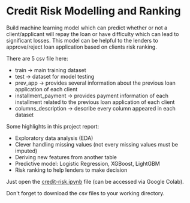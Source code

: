 # Credit Risk Modelling and Ranking

Build machine learning model which can predict whether or not a client/applicant will repay the loan or have difficulty which can lead to significant losses. This model can be helpful to the lenders to approve/reject loan application based on clients risk ranking.

There are 5 csv file here:
- train → main training dataset
- test → dataset for model testing
- prev_app → provides several information about the previous loan application of each client
- installment_payment → provides payment information of each installment related to the previous loan application of each client
- columns_description → describe every column appeared in each dataset

Some highlights in this project report:
- Exploratory data analysis (EDA)
- Clever handling missing values (not every missing values must be imputed)
- Deriving new features from another table
- Predictive model: Logistic Regression, XGBoost, LightGBM
- Risk ranking to help lenders to make decision

Just open the [credit-risk.ipynb](https://github.com/MisaelNatanael97/Credit-Risk-Modelling-and-Ranking/blob/main/credit-risk.ipynb) file (can be accessed via Google Colab).

Don't forget to download the csv files to your working directory.

